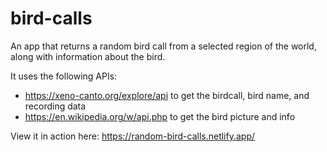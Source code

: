 # bird-calls
An app that returns a random bird call from a selected region of the world, along with information about the bird.

It uses the following APIs: 
- https://xeno-canto.org/explore/api to get the birdcall, bird name, and recording data
- https://en.wikipedia.org/w/api.php to get the bird picture and info

View it in action here: https://random-bird-calls.netlify.app/
